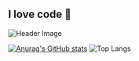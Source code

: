 ## I love code 👋
![Header Image](https://github.com/Hoangvinh261999/picture/blob/main/inkpx-word-art.png)

[![Anurag's GitHub stats](https://github-readme-stats.vercel.app/api?username=hoangvinh261999)](https://github.com/hoangvinh261999/github-readme-stats)
![Top Langs](https://github-readme-stats.vercel.app/api/top-langs/?username=hoangvinh261999&layout=compact)

